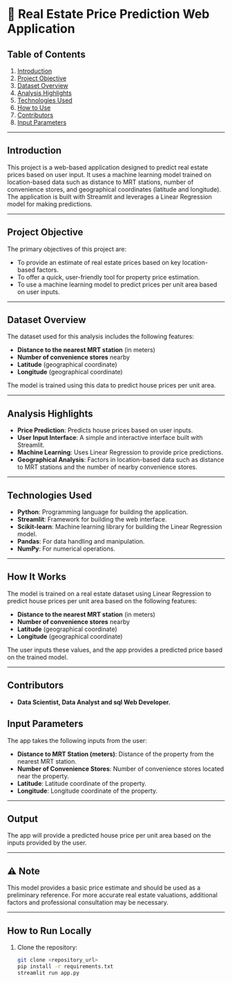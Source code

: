 # 🏡 Real Estate Price Prediction Web Application

## Table of Contents
1. [Introduction](#introduction)  
2. [Project Objective](#project-objective)  
3. [Dataset Overview](#dataset-overview)  
4. [Analysis Highlights](#analysis-highlights)  
5. [Technologies Used](#technologies-used)  
6. [How to Use](#how-to-use)     
7. [Contributors](#contributors)  
8. [Input Parameters](#inputParameters)  
---

## Introduction
This project is a web-based application designed to predict real estate prices based on user input. It uses a machine learning model trained on location-based data such as distance to MRT stations, number of convenience stores, and geographical coordinates (latitude and longitude). The application is built with Streamlit and leverages a Linear Regression model for making predictions.

---

## Project Objective
The primary objectives of this project are:
- To provide an estimate of real estate prices based on key location-based factors.
- To offer a quick, user-friendly tool for property price estimation.
- To use a machine learning model to predict prices per unit area based on user inputs.

---

## Dataset Overview
The dataset used for this analysis includes the following features:
- **Distance to the nearest MRT station** (in meters)
- **Number of convenience stores** nearby
- **Latitude** (geographical coordinate)
- **Longitude** (geographical coordinate)

The model is trained using this data to predict house prices per unit area.

---

## Analysis Highlights
- **Price Prediction**: Predicts house prices based on user inputs.
- **User Input Interface**: A simple and interactive interface built with Streamlit.
- **Machine Learning**: Uses Linear Regression to provide price predictions.
- **Geographical Analysis**: Factors in location-based data such as distance to MRT stations and the number of nearby convenience stores.

---

## Technologies Used
- **Python**: Programming language for building the application.
- **Streamlit**: Framework for building the web interface.
- **Scikit-learn**: Machine learning library for building the Linear Regression model.
- **Pandas**: For data handling and manipulation.
- **NumPy**: For numerical operations.

---

## How It Works
The model is trained on a real estate dataset using Linear Regression to predict house prices per unit area based on the following features:
- **Distance to the nearest MRT station** (in meters)
- **Number of convenience stores** nearby
- **Latitude** (geographical coordinate)
- **Longitude** (geographical coordinate)

The user inputs these values, and the app provides a predicted price based on the trained model.

---


## Contributors
- **Data Scientist, Data Analyst and sql Web Developer.**




## Input Parameters
The app takes the following inputs from the user:
- **Distance to MRT Station (meters)**: Distance of the property from the nearest MRT station.
- **Number of Convenience Stores**: Number of convenience stores located near the property.
- **Latitude**: Latitude coordinate of the property.
- **Longitude**: Longitude coordinate of the property.

---

## Output
The app will provide a predicted house price per unit area based on the inputs provided by the user.

---

## ⚠ Note
This model provides a basic price estimate and should be used as a preliminary reference. For more accurate real estate valuations, additional factors and professional consultation may be necessary.

---

##  How to Run Locally

1. Clone the repository:
   ```bash
   git clone <repository_url>
   pip install -r requirements.txt
   streamlit run app.py


